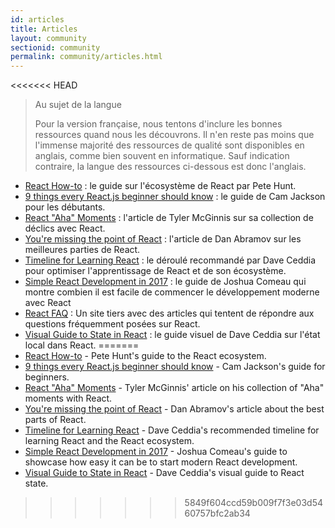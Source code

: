 ```yaml
---
id: articles
title: Articles
layout: community
sectionid: community
permalink: community/articles.html
---
```


<<<<<<< HEAD
> Au sujet de la langue
>
>Pour la version française, nous tentons d'inclure les bonnes ressources quand nous les découvrons. Il n'en reste pas moins que l'immense majorité des ressources de qualité sont disponibles en anglais, comme bien souvent en informatique. Sauf indication contraire, la langue des ressources ci-dessous est donc l'anglais.

- [React How-to](https://github.com/petehunt/react-howto) : le guide sur l'écosystème de React par Pete Hunt.
- [9 things every React.js beginner should know](https://camjackson.net/post/9-things-every-reactjs-beginner-should-know) : le guide de Cam Jackson pour les débutants.
- [React "Aha" Moments](https://tylermcginnis.com/react-aha-moments/) : l'article de Tyler McGinnis sur sa collection de déclics avec React.
- [You're missing the point of React](https://medium.com/@dan_abramov/youre-missing-the-point-of-react-a20e34a51e1a) : l'article de Dan Abramov sur les meilleures parties de React.
- [Timeline for Learning React](https://daveceddia.com/timeline-for-learning-react/) : le déroulé recommandé par Dave Ceddia pour optimiser l'apprentissage de React et de son écosystème.
- [Simple React Development in 2017](https://hackernoon.com/simple-react-development-in-2017-113bd563691f) : le guide de Joshua Comeau qui montre combien il est facile de commencer le développement moderne avec React
- [React FAQ](https://reactfaq.site/) : Un site tiers avec des articles qui tentent de répondre aux questions fréquemment posées sur React.
- [Visual Guide to State in React](https://daveceddia.com/visual-guide-to-state-in-react/) : le guide visuel de Dave Ceddia sur l'état local dans React.
=======
- [React How-to](https://github.com/petehunt/react-howto) - Pete Hunt's guide to the React ecosystem.
- [9 things every React.js beginner should know](https://camjackson.net/post/9-things-every-reactjs-beginner-should-know) - Cam Jackson's guide for beginners.
- [React "Aha" Moments](https://tylermcginnis.com/react-aha-moments/) - Tyler McGinnis' article on his collection of "Aha" moments with React.
- [You're missing the point of React](https://medium.com/@dan_abramov/youre-missing-the-point-of-react-a20e34a51e1a) - Dan Abramov's article about the best parts of React.
- [Timeline for Learning React](https://daveceddia.com/timeline-for-learning-react/) - Dave Ceddia's recommended timeline for learning React and the React ecosystem.
- [Simple React Development in 2017](https://hackernoon.com/simple-react-development-in-2017-113bd563691f) - Joshua Comeau's guide to showcase how easy it can be to start modern React development.
- [Visual Guide to State in React](https://daveceddia.com/visual-guide-to-state-in-react/) - Dave Ceddia's visual guide to React state.
>>>>>>> 5849f604ccd59b009f7f3e03d5460757bfc2ab34
